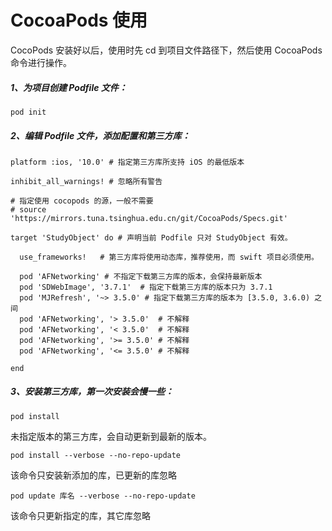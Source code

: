 # CocoaPods 使用

CocoPods 安装好以后，使用时先 cd 到项目文件路径下，然后使用 CocoaPods 命令进行操作。

##### 1、为项目创建 Podfile 文件：

```
pod init
```

##### 2、编辑 Podfile 文件，添加配置和第三方库：

```
platform :ios, '10.0' # 指定第三方库所支持 iOS 的最低版本

inhibit_all_warnings! # 忽略所有警告

# 指定使用 cocopods 的源，一般不需要
# source 'https://mirrors.tuna.tsinghua.edu.cn/git/CocoaPods/Specs.git'

target 'StudyObject' do # 声明当前 Podfile 只对 StudyObject 有效。

  use_frameworks!   # 第三方库将使用动态库，推荐使用，而 swift 项目必须使用。
  
  pod 'AFNetworking' # 不指定下载第三方库的版本，会保持最新版本
  pod 'SDWebImage', '3.7.1'  # 指定下载第三方库的版本只为 3.7.1
  pod 'MJRefresh', '~> 3.5.0' # 指定下载第三方库的版本为 [3.5.0, 3.6.0) 之间
  pod 'AFNetworking', '> 3.5.0'  # 不解释
  pod 'AFNetworking', '< 3.5.0'  # 不解释
  pod 'AFNetworking', '>= 3.5.0' # 不解释
  pod 'AFNetworking', '<= 3.5.0' # 不解释
  
end
```

##### 3、安装第三方库，第一次安装会慢一些：

```
pod install
```

未指定版本的第三方库，会自动更新到最新的版本。



```
pod install --verbose --no-repo-update
```

该命令只安装新添加的库，已更新的库忽略

```
pod update 库名 --verbose --no-repo-update
```


该命令只更新指定的库，其它库忽略


